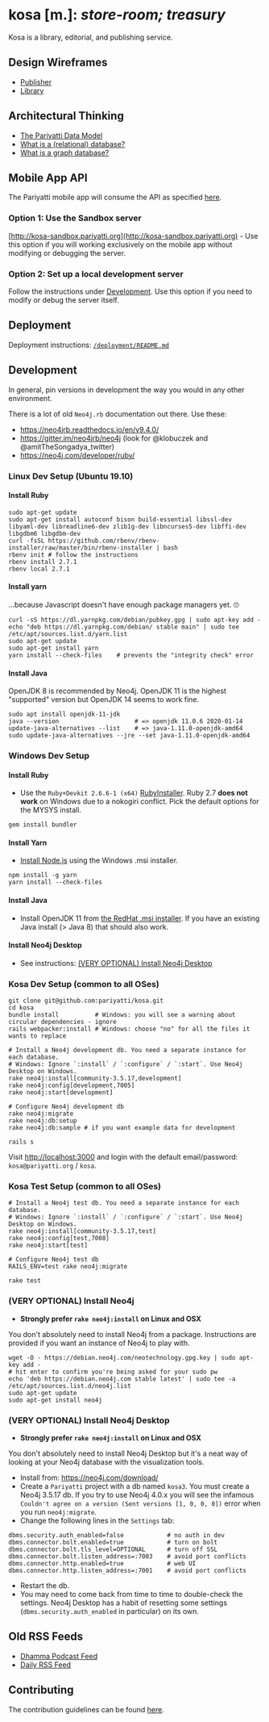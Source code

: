 # kosa [m.]: _store-room; treasury_

Kosa is a library, editorial, and publishing service.

## Design Wireframes

- [Publisher](https://whimsical.com/4tTbGHDiYkYXj7cUnTBSTb)
- [Library](https://whimsical.com/6LN2LDkv1bRyyuojyiJ8oV)

## Architectural Thinking

- [The Pariyatti Data Model](https://github.com/pariyatti/agga/blob/master/docs/data-models.pdf)
- [What is a (relational) database?](https://docs.google.com/document/d/1QuiWPaAUH9_UOeBouGGCgF_FyRRhoL4uLkfKvSsbw2o/edit#)
- [What is a graph database?](https://neo4j.com/developer/graph-database/)

## Mobile App API

The Pariyatti mobile app will consume the API as specified [here](https://github.com/pariyatti/kosa/blob/master/docs/api.md).

### Option 1: Use the Sandbox server

[http://kosa-sandbox.pariyatti.org](http://kosa-sandbox.pariyatti.org) - Use this option if you will working exclusively on the mobile app without modifying or debugging the server.

### Option 2: Set up a local development server

Follow the instructions under [Development](https://github.com/pariyatti/kosa#development). Use this option if you need to modify or debug the server itself.

## Deployment

Deployment instructions: [`/deployment/README.md`](https://github.com/pariyatti/kosa/blob/master/deployment/README.md)

## Development

In general, pin versions in development the way you would in any other environment.

There is a lot of old `Neo4j.rb` documentation out there. Use these:

- https://neo4jrb.readthedocs.io/en/v9.4.0/
- https://gitter.im/neo4jrb/neo4j (look for @klobuczek and @amitTheSongadya_twitter)
- https://neo4j.com/developer/ruby/

### Linux Dev Setup (Ubuntu 19.10)

#### Install Ruby

```
sudo apt-get update
sudo apt-get install autoconf bison build-essential libssl-dev libyaml-dev libreadline6-dev zlib1g-dev libncurses5-dev libffi-dev libgdbm6 libgdbm-dev
curl -fsSL https://github.com/rbenv/rbenv-installer/raw/master/bin/rbenv-installer | bash
rbenv init # follow the instructions
rbenv install 2.7.1
rbenv local 2.7.1
```

#### Install yarn

...because Javascript doesn't have enough package managers yet. 🙄

```
curl -sS https://dl.yarnpkg.com/debian/pubkey.gpg | sudo apt-key add -
echo "deb https://dl.yarnpkg.com/debian/ stable main" | sudo tee /etc/apt/sources.list.d/yarn.list
sudo apt-get update
sudo apt-get install yarn
yarn install --check-files    # prevents the "integrity check" error
```

#### Install Java

OpenJDK 8 is recommended by Neo4j. OpenJDK 11 is the highest "supported" version but OpenJDK 14 seems to work fine.

```
sudo apt install openjdk-11-jdk
java --version                     # => openjdk 11.0.6 2020-01-14
update-java-alternatives --list    # => java-1.11.0-openjdk-amd64
sudo update-java-alternatives --jre --set java-1.11.0-openjdk-amd64
```

### Windows Dev Setup

#### Install Ruby

- Use the `Ruby+Devkit 2.6.6-1 (x64)` [RubyInstaller](https://rubyinstaller.org/downloads/). Ruby 2.7 **does not work** on Windows due to a nokogiri conflict. Pick the default options for the MYSYS install.

```
gem install bundler
```

#### Install Yarn

- [Install Node.js](https://nodejs.org/en/download/) using the Windows .msi installer.

```
npm install -g yarn
yarn install --check-files
```

#### Install Java

- Install OpenJDK 11 from [the RedHat .msi installer](https://developers.redhat.com/products/openjdk/download). If you have an existing Java install (> Java 8) that should also work.

#### Install Neo4j Desktop

- See instructions: [(VERY OPTIONAL) Install Neo4j Desktop](https://github.com/pariyatti/kosa/#very-optional-install-neo4j-desktop)

### Kosa Dev Setup (common to all OSes)

```
git clone git@github.com:pariyatti/kosa.git
cd kosa
bundle install          # Windows: you will see a warning about circular dependencies - ignore
rails webpacker:install # Windows: choose "no" for all the files it wants to replace

# Install a Neo4j development db. You need a separate instance for each database.
# Windows: Ignore `:install` / `:configure` / `:start`. Use Neo4j Desktop on Windows.
rake neo4j:install[community-3.5.17,development]
rake neo4j:config[development,7005]
rake neo4j:start[development]

# Configure Neo4j development db
rake neo4j:migrate
rake neo4j:db:setup
rake neo4j:db:sample # if you want example data for development

rails s
```

Visit [http://localhost:3000](http://localhost:3000) and login with the default email/password: `kosa@pariyatti.org` / `kosa`.

### Kosa Test Setup (common to all OSes)

```
# Install a Neo4j test db. You need a separate instance for each database.
# Windows: Ignore `:install` / `:configure` / `:start`. Use Neo4j Desktop on Windows.
rake neo4j:install[community-3.5.17,test]
rake neo4j:config[test,7008]
rake neo4j:start[test]

# Configure Neo4j test db
RAILS_ENV=test rake neo4j:migrate

rake test
```

### (VERY OPTIONAL) Install Neo4j

- **Strongly prefer `rake neo4j:install` on Linux and OSX**

You don't absolutely need to install Neo4j from a package. Instructions are provided if you want an instance of Neo4j to play with.

```
wget -O - https://debian.neo4j.com/neotechnology.gpg.key | sudo apt-key add -
# hit enter to confirm you're being asked for your sudo pw
echo 'deb https://debian.neo4j.com stable latest' | sudo tee -a /etc/apt/sources.list.d/neo4j.list
sudo apt-get update
sudo apt-get install neo4j
```

### (VERY OPTIONAL) Install Neo4j Desktop

- **Strongly prefer `rake neo4j:install` on Linux and OSX**

You don't absolutely need to install Neo4j Desktop but it's a neat way of looking at your Neo4j database with the visualization tools.

- Install from: https://neo4j.com/download/
- Create a `Pariyatti` project with a db named `kosa3`. You must create a Neo4j 3.5.17 db. If you try to use Neo4j 4.0.x you will see the infamous `Couldn't agree on a version (Sent versions [1, 0, 0, 0])` error when you run `neo4j:migrate`.
- Change the following lines in the `Settings` tab:

```
dbms.security.auth_enabled=false            # no auth in dev
dbms.connector.bolt.enabled=true            # turn on bolt
dbms.connector.bolt.tls_level=OPTIONAL      # turn off SSL
dbms.connector.bolt.listen_address=:7003    # avoid port conflicts
dbms.connector.http.enabled=true            # web UI
dbms.connector.http.listen_address=:7001    # avoid port conflicts
```

- Restart the db.
- You may need to come back from time to time to double-check the settings. Neo4j Desktop has a habit of resetting some settings (`dbms.security.auth_enabled` in particular) on its own.

## Old RSS Feeds

- [Dhamma Podcast Feed](http://feeds.pariyatti.org/dhammapodcasts)
- [Daily RSS Feed](https://www.pariyatti.org/Free-Resources/Daily-Words/RSS-Feeds)

## Contributing

The contribution guidelines can be found [here](https://github.com/pariyatti/agga/blob/master/CONTRIBUTING.md).
